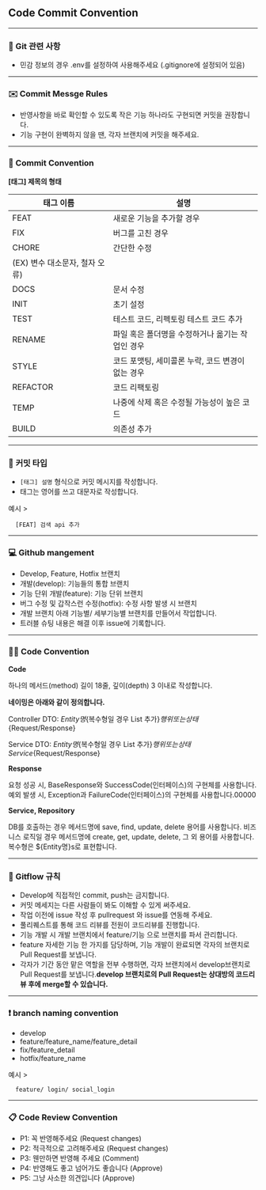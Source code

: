 ## **Code Commit Convention**

---

### **📌 Git 관련 사항**

- 민감 정보의 경우 .env를 설정하여 사용해주세요 (.gitignore에 설정되어 있음)

---

### **✉️ Commit Messge Rules**

- 반영사항을 바로 확인할 수 있도록 작은 기능 하나라도 구현되면 커밋을 권장합니다.
- 기능 구현이 완벽하지 않을 땐, 각자 브랜치에 커밋을 해주세요.

---

### **📌 Commit Convention**

**[태그] 제목의 형태**

| 태그 이름                      | 설명                                              |
| ------------------------------ | ------------------------------------------------- |
| FEAT                           | 새로운 기능을 추가할 경우                         |
| FIX                            | 버그를 고친 경우                                  |
| CHORE                          | 간단한 수정                                       |
| (EX) 변수 대소문자, 철자 오류) |
| DOCS                           | 문서 수정                                         |
| INIT                           | 초기 설정                                         |
| TEST                           | 테스트 코드, 리펙토링 테스트 코드 추가            |
| RENAME                         | 파일 혹은 폴더명을 수정하거나 옮기는 작업인 경우  |
| STYLE                          | 코드 포맷팅, 세미콜론 누락, 코드 변경이 없는 경우 |
| REFACTOR                       | 코드 리팩토링                                     |
| TEMP                           | 나중에 삭제 혹은 수정될 가능성이 높은 코드        |
| BUILD                          | 의존성 추가                                       |

---

### 📌 **커밋 타입**

- `[태그] 설명` 형식으로 커밋 메시지를 작성합니다.
- 태그는 영어를 쓰고 대문자로 작성합니다.

예시 >

```
  [FEAT] 검색 api 추가

```

---

### **💻 Github mangement**

- Develop, Feature, Hotfix 브랜치
- 개발(develop): 기능들의 통합 브랜치
- 기능 단위 개발(feature): 기능 단위 브랜치
- 버그 수정 및 갑작스런 수정(hotfix): 수정 사항 발생 시 브랜치
- 개발 브랜치 아래 기능별/ 세부기능별 브랜치를 만들어서 작업합니다.
- 트러블 슈팅 내용은 해결 이후 issue에 기록합니다.

---

### **✍🏻 Code Convention**

**Code**

하나의 메서드(method) 길이 18줄, 깊이(depth) 3 이내로 작성합니다.

**네이밍은 아래와 같이 정의합니다.**

Controller DTO: ${Entity명}${복수형일 경우 List 추가}${행위 또는 상태}${Request/Response}

Service DTO: ${Entity명}${복수형일 경우 List 추가}${행위 또는 상태}Service${Request/Response}

**Response**

요청 성공 시, BaseResponse와 SuccessCode(인터페이스)의 구현체를 사용합니다. 예외 발생 시, Exception과 FailureCode(인터페이스)의 구현체를 사용합니다.00000

**Service, Repository**

DB를 호출하는 경우 메서드명에 save, find, update, delete 용어를 사용합니다. 비즈니스 로직일 경우 메서드명에 create, get, update, delete, 그 외 용어를 사용합니다. 복수형은 ${Entity명}s로 표현합니다.

---

### **📍 Gitflow 규칙**

- Develop에 직접적인 commit, push는 금지합니다.
- 커밋 메세지는 다른 사람들이 봐도 이해할 수 있게 써주세요.
- 작업 이전에 issue 작성 후 pullrequest 와 issue를 연동해 주세요.
- 풀리퀘스트를 통해 코드 리뷰를 전원이 코드리뷰를 진행합니다.
- 기능 개발 시 개발 브랜치에서 feature/기능 으로 브랜치를 파서 관리합니다.
- feature 자세한 기능 한 가지를 담당하며, 기능 개발이 완료되면 각자의 브랜치로 Pull Request를 보냅니다.
- 각자가 기간 동안 맡은 역할을 전부 수행하면, 각자 브랜치에서 develop브랜치로 Pull Request를 보냅니다.**develop 브랜치로의 Pull Request는 상대방의 코드리뷰 후에 merge할 수 있습니다.**

---

### **❗️ branch naming convention**

- develop
- feature/feature_name/feature_detail
- fix/feature_detail
- hotfix/feature_name

예시 >

```
  feature/ login/ social_login
```

---

### **📋 Code Review Convention**

- P1: 꼭 반영해주세요 (Request changes)
- P2: 적극적으로 고려해주세요 (Request changes)
- P3: 웬만하면 반영해 주세요 (Comment)
- P4: 반영해도 좋고 넘어가도 좋습니다 (Approve)
- P5: 그냥 사소한 의견입니다 (Approve)
